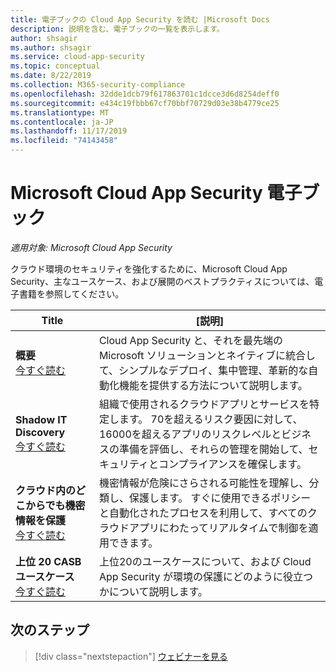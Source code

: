 ```yaml
---
title: 電子ブックの Cloud App Security を読む |Microsoft Docs
description: 説明を含む、電子ブックの一覧を表示します。
author: shsagir
ms.author: shsagir
ms.service: cloud-app-security
ms.topic: conceptual
ms.date: 8/22/2019
ms.collection: M365-security-compliance
ms.openlocfilehash: 32dde1dcb79f617863701c1dcce3d6d8254deff0
ms.sourcegitcommit: e434c19fbbb67cf70bbf70729d03e38b4779ce25
ms.translationtype: MT
ms.contentlocale: ja-JP
ms.lasthandoff: 11/17/2019
ms.locfileid: "74143458"
---
```

# <a name="microsoft-cloud-app-security-e-books"></a>Microsoft Cloud App Security 電子ブック

*適用対象: Microsoft Cloud App Security*

クラウド環境のセキュリティを強化するために、Microsoft Cloud App Security、主なユースケース、および展開のベストプラクティスについては、電子書籍を参照してください。

| Title | [説明] |
| --- | --- |
| **概要**<br>[今すぐ読む](https://go.microsoft.com/fwlink/p/?linkid=2079728) | Cloud App Security と、それを最先端の Microsoft ソリューションとネイティブに統合して、シンプルなデプロイ、集中管理、革新的な自動化機能を提供する方法について説明します。 |
| **Shadow IT Discovery**<br>[今すぐ読む](https://go.microsoft.com/fwlink/p/?linkid=2079805) | 組織で使用されるクラウドアプリとサービスを特定します。 70を超えるリスク要因に対して、16000を超えるアプリのリスクレベルとビジネスの準備を評価し、それらの管理を開始して、セキュリティとコンプライアンスを確保します。 |
| **クラウド内のどこからでも機密情報を保護**<br>[今すぐ読む](https://go.microsoft.com/fwlink/p/?linkid=2079808) | 機密情報が危険にさらされる可能性を理解し、分類し、保護します。 すぐに使用できるポリシーと自動化されたプロセスを利用して、すべてのクラウドアプリにわたってリアルタイムで制御を適用できます。 |
| **上位 20 CASB ユースケース**<br>[今すぐ読む](https://go.microsoft.com/fwlink/p/?linkid=2099428) | 上位20のユースケースについて、および Cloud App Security が環境の保護にどのように役立つかについて説明します。 |

## <a name="next-steps"></a>次のステップ

> [!div class="nextstepaction"]
[ウェビナーを見る](webinars.md)
